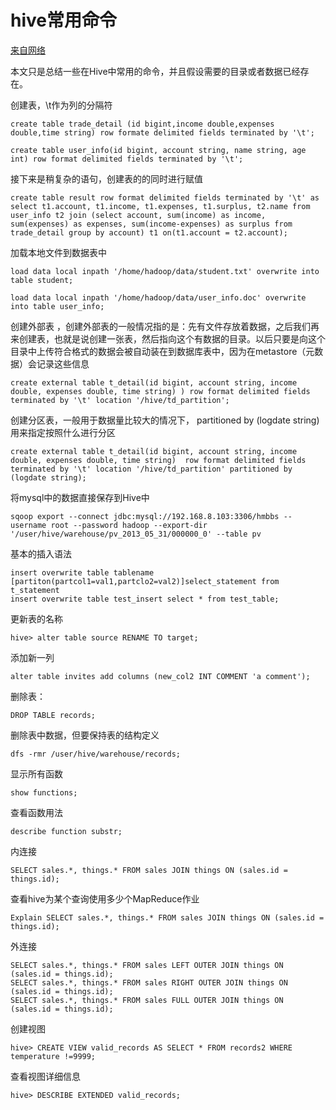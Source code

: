 # hive常用命令

[来自网络](http://longliqiang88.github.io/2015/08/11/Hive%E5%AD%A6%E4%B9%A02%EF%BC%9A%E5%B8%B8%E7%94%A8%E5%91%BD%E4%BB%A4%E6%80%BB%E7%BB%93/)

本文只是总结一些在Hive中常用的命令，并且假设需要的目录或者数据已经存在。

创建表，\t作为列的分隔符

```
create table trade_detail (id bigint,income double,expenses double,time string) row formate delimited fields terminated by '\t';

```

```	
create table user_info(id bigint, account string, name string, age int) row format delimited fields terminated by '\t';

```
接下来是稍复杂的语句，创建表的的同时进行赋值

```
create table result row format delimited fields terminated by '\t' as select t1.account, t1.income, t1.expenses, t1.surplus, t2.name from user_info t2 join (select account, sum(income) as income, sum(expenses) as expenses, sum(income-expenses) as surplus from trade_detail group by account) t1 on(t1.account = t2.account);

```
加载本地文件到数据表中

```
load data local inpath '/home/hadoop/data/student.txt' overwrite into table student;
```
```
load data local inpath '/home/hadoop/data/user_info.doc' overwrite into table user_info;
```

创建外部表 ，创建外部表的一般情况指的是：先有文件存放着数据，之后我们再来创建表，也就是说创建一张表，然后指向这个有数据的目录。以后只要是向这个目录中上传符合格式的数据会被自动装在到数据库表中，因为在metastore（元数据）会记录这些信息

```
create external table t_detail(id bigint, account string, income double, expenses double, time string) ) row format delimited fields terminated by '\t' location '/hive/td_partition';
```
创建分区表，一般用于数据量比较大的情况下， partitioned by (logdate string)用来指定按照什么进行分区

```
create external table t_detail(id bigint, account string, income double, expenses double, time string)  row format delimited fields terminated by '\t' location '/hive/td_partition' partitioned by (logdate string);

```
将mysql中的数据直接保存到Hive中

```
sqoop export --connect jdbc:mysql://192.168.8.103:3306/hmbbs --username root --password hadoop --export-dir '/user/hive/warehouse/pv_2013_05_31/000000_0' --table pv
```
基本的插入语法

```
insert overwrite table tablename [partiton(partcol1=val1,partclo2=val2)]select_statement from t_statement
insert overwrite table test_insert select * from test_table;
```
更新表的名称

```
hive> alter table source RENAME TO target;
```
添加新一列

```
alter table invites add columns (new_col2 INT COMMENT 'a comment');

```
删除表：

```
DROP TABLE records;

```
删除表中数据，但要保持表的结构定义
```
dfs -rmr /user/hive/warehouse/records;
```
显示所有函数

```
show functions;
```
查看函数用法

```
describe function substr;
```
内连接

```
SELECT sales.*, things.* FROM sales JOIN things ON (sales.id = things.id);
```
查看hive为某个查询使用多少个MapReduce作业

```
Explain SELECT sales.*, things.* FROM sales JOIN things ON (sales.id = things.id);
```
外连接

```
SELECT sales.*, things.* FROM sales LEFT OUTER JOIN things ON (sales.id = things.id);
SELECT sales.*, things.* FROM sales RIGHT OUTER JOIN things ON (sales.id = things.id);
SELECT sales.*, things.* FROM sales FULL OUTER JOIN things ON (sales.id = things.id);
```
创建视图

```
hive> CREATE VIEW valid_records AS SELECT * FROM records2 WHERE temperature !=9999;
```
查看视图详细信息

```
hive> DESCRIBE EXTENDED valid_records;
```
<!--
create time: 2018-04-12 09:46:55
Author: Alfred

This file is created by Marboo<http://marboo.io> template file $MARBOO_HOME/.media/starts/default.md
本文件由 Marboo<http://marboo.io> 模板文件 $MARBOO_HOME/.media/starts/default.md 创建
-->

